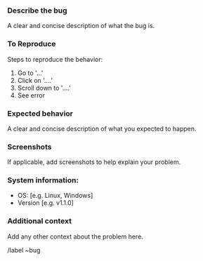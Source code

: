 ### Describe the bug

A clear and concise description of what the bug is.

### To Reproduce

Steps to reproduce the behavior:
1. Go to '...'
2. Click on '....'
3. Scroll down to '....'
4. See error

### Expected behavior

A clear and concise description of what you expected to happen.

### Screenshots

If applicable, add screenshots to help explain your problem.

### System information:

 - OS: [e.g. Linux, Windows]
 - Version [e.g. v1.1.0]

### Additional context

Add any other context about the problem here.

/label ~bug
